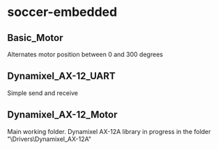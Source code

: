 # soccer-embedded

## Basic_Motor
Alternates motor position between 0 and 300 degrees

## Dynamixel_AX-12_UART
Simple send and receive

## Dynamixel_AX-12_Motor
Main working folder. Dynamixel AX-12A library in progress in the folder "\Drivers\Dynamixel_AX-12A"
